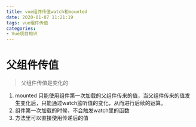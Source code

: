 ```yaml
---
title: vue组件传值watch和mounted
date: 2020-01-07 11:21:19
tags: vue组件传值
categories: 
- Vue项目知识
---
```


# 父组件传值
> 父组件传值是变化的
1. mounted 只能使用组件第一次加载的父组件传来的值，当父组件传来的值发生变化后，只能通过watch监听值的变化，从而进行后续的运算。
2. 组件第一次加载的时候，不会触发watch里的函数
3. 方法里可以直接使用传递后的值